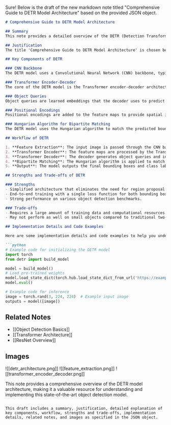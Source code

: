 Sure! Below is the draft of the new markdown note titled "Comprehensive Guide to DETR Model Architecture" based on the provided JSON object.

```markdown
# Comprehensive Guide to DETR Model Architecture

## Summary
This note provides a detailed overview of the DETR (Detection Transformer) model architecture. It covers the key components such as the CNN backbone (ResNet-50 or ResNet-101), the Transformer encoder-decoder, object queries, positional encodings, and the Hungarian algorithm for bipartite matching. The note also explains the workflow of DETR, from feature extraction with CNNs to object detection using the Transformer. It highlights the strengths and trade-offs of DETR, including its simplified architecture that eliminates the need for region proposal networks and post-processing steps like NMS. Additionally, the note includes implementation details, training specifics, and code examples, making it a comprehensive resource for understanding and implementing the DETR model.

## Justification
The title 'Comprehensive Guide to DETR Model Architecture' is chosen because it encapsulates the extensive coverage of the DETR model, including its architecture, components, workflow, and various implementation details as described in the provided markdown files and chunks.

## Key Components of DETR

### CNN Backbone
The DETR model uses a Convolutional Neural Network (CNN) backbone, typically ResNet-50 or ResNet-101, to extract features from the input image. These features are then passed to the Transformer encoder-decoder.

### Transformer Encoder-Decoder
The core of the DETR model is the Transformer encoder-decoder architecture. The encoder processes the feature maps from the CNN backbone, and the decoder generates object queries to predict bounding boxes and class labels.

### Object Queries
Object queries are learned embeddings that the decoder uses to predict bounding boxes and class labels for objects in the image. These queries interact with the feature maps through the Transformer's self-attention mechanism.

### Positional Encodings
Positional encodings are added to the feature maps to provide spatial information to the Transformer, allowing it to understand the spatial relationships between different parts of the image.

### Hungarian Algorithm for Bipartite Matching
The DETR model uses the Hungarian algorithm to match the predicted bounding boxes and class labels with the ground truth objects during training. This ensures one-to-one correspondence between predictions and ground truth.

## Workflow of DETR

1. **Feature Extraction**: The input image is passed through the CNN backbone to extract feature maps.
2. **Transformer Encoder**: The feature maps are processed by the Transformer encoder to capture global context.
3. **Transformer Decoder**: The decoder generates object queries and interacts with the encoded feature maps to predict bounding boxes and class labels.
4. **Bipartite Matching**: The Hungarian algorithm is applied to match the predicted objects with the ground truth during training.
5. **Output**: The model outputs the final bounding boxes and class labels for the detected objects.

## Strengths and Trade-offs of DETR

### Strengths
- Simplified architecture that eliminates the need for region proposal networks and post-processing steps like Non-Maximum Suppression (NMS).
- End-to-end training with a single loss function for both bounding box regression and classification.
- Strong performance on various object detection benchmarks.

### Trade-offs
- Requires a large amount of training data and computational resources.
- May not perform as well on small objects compared to traditional two-stage detectors.

## Implementation Details and Code Examples

Here are some implementation details and code examples to help you understand and implement the DETR model:

```python
# Example code for initializing the DETR model
import torch
from detr import build_model

model = build_model()
# Load pre-trained weights
model.load_state_dict(torch.hub.load_state_dict_from_url('https://example.com/detr_model.pth'))
model.eval()

# Example code for inference
image = torch.rand(3, 224, 224)  # Example input image
outputs = model([image])
```

## Related Notes
- [[Object Detection Basics]]
- [[Transformer Architecture]]
- [[ResNet Overview]]

## Images
![[detr_architecture.png]]
![[feature_extraction.png]]
![[transformer_encoder_decoder.png]]

This note provides a comprehensive overview of the DETR model architecture, making it a valuable resource for understanding and implementing this state-of-the-art object detection model.
```

This draft includes a summary, justification, detailed explanation of key components, workflow, strengths and trade-offs, implementation details, related notes, and images as specified in the JSON object.